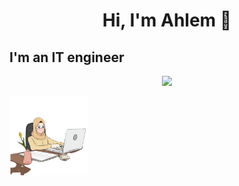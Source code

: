 <!--### Hi there 👋-->

<h1 align="center">Hi, I'm Ahlem 👋</h1>
<h2>I'm an IT engineer</h2>

<p align="center">
    <a href="https://www.linkedin.com/in/ahlem-brahmi/"><img src="https://img.shields.io/badge/linkedin-%230177B5?style=flat&logo=linkedin&logoColor=white"/></a>
</p>

  <img src="https://github.com/AhlemBrahmi/AhlemBrahmi/blob/main/profile.jpg" align="right‎" width="25%"/>
 
<!--
**AhlemBrahmi/AhlemBrahmi** is a ✨ _special_ ✨ repository because its `README.md` (this file) appears on your GitHub profile.

Here are some ideas to get you started:

- 🔭 I’m currently working on ...
- 🌱 I’m currently learning ...
- 👯 I’m looking to collaborate on ...
- 🤔 I’m looking for help with ...
- 💬 Ask me about ...
- 📫 How to reach me: ...
- 😄 Pronouns: ...
- ⚡ Fun fact: ...
-->
